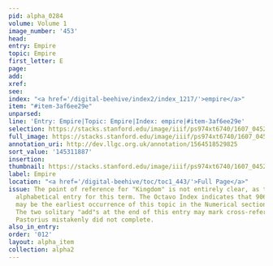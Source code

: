 ```yaml
---
pid: alpha_0284
volume: Volume 1
image_number: '453'
head:
entry: Empire
topic: Empire
first_letter: E
page:
add:
xref:
see:
index: "<a href='/digital-beehive/index2/index_1217/'>empire</a>"
item: "#item-3af6ee29e"
unparsed:
line: 'Entry: Empire|Topic: Empire|Index: empire|#item-3af6ee29e'
selection: https://stacks.stanford.edu/image/iiif/ps974xt6740/1607_0452/375,1887,3094,307/full/0/default.jpg
full_image: https://stacks.stanford.edu/image/iiif/ps974xt6740/1607_0452/full/full/0/default.jpg
annotation_uri: http://dev.llgc.org.uk/annotation/1564518529825
sort_value: '145311887'
insertion:
thumbnail: https://stacks.stanford.edu/image/iiif/ps974xt6740/1607_0452/375,1887,600,180/250,/0/default.jpg
label: Empire
location: "<a href='/digital-beehive/toc/toc1_443/'>Full Page</a>"
issue: The point of reference for "Kingdom" is not entirely clear, as there is no
  alphabetical entry for this term. The Octavo Index indicates that 906 [Kingdom]
  may be the earliest occurrence of this topic in the Numerical section of the Alvearium.
  The two solitary "add"s at the end of this entry may mark cross-references that
  Pastorius mistakenly did not complete.
also_in_entry:
order: '012'
layout: alpha_item
collection: alpha2
---
```

